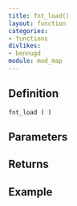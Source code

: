 ```yaml
---
title: fnt_load()
layout: function
categories:
- functions
divlikes:
- bennugd
module: mod_map
---
```


## Definition

    fnt_load ( )

## Parameters

## Returns

## Example
